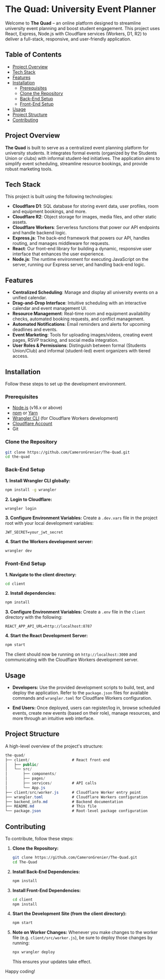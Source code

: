 # The Quad: University Event Planner

Welcome to **The Quad** – an online platform designed to streamline university event planning and boost student engagement. This project uses React, Express, Node.js with Cloudflare services (Workers, D1, R2) to deliver a full-stack, responsive, and user-friendly application.

## Table of Contents

- [Project Overview](#project-overview)
- [Tech Stack](#tech-stack)
- [Features](#features)
- [Installation](#installation)
  - [Prerequisites](#prerequisites)
  - [Clone the Repository](#clone-the-repository)
  - [Back-End Setup](#back-end-setup)
  - [Front-End Setup](#front-end-setup)
- [Usage](#usage)
- [Project Structure](#project-structure)
- [Contributing](#contributing)

## <a name="project-overview"></a>Project Overview

**The Quad** is built to serve as a centralized event planning platform for university students. It integrates formal events (organized by the Students Union or clubs) with informal student-led initiatives. The application aims to simplify event scheduling, streamline resource bookings, and provide robust marketing tools.

## <a name="tech-stack"></a>Tech Stack

This project is built using the following technologies:

- **Cloudflare D1**: SQL database for storing event data, user profiles, room and equipment bookings, and more.
- **Cloudflare R2**: Object storage for images, media files, and other static assets.
- **Cloudflare Workers**: Serverless functions that power our API endpoints and handle backend logic.
- **Express.js**: The back-end framework that powers our API, handles routing, and manages middleware for requests.
- **React**: Our front-end library for building a dynamic, responsive user interface that enhances the user experience.
- **Node.js**: The runtime environment for executing JavaScript on the server, running our Express server, and handling back-end logic.

## <a name="features"></a>Features

- **Centralized Scheduling**: Manage and display all university events on a unified calendar.
- **Drag-and-Drop Interface**: Intuitive scheduling with an interactive calendar and event management UI.
- **Resource Management**: Real-time room and equipment availability checks, automated booking requests, and conflict management.
- **Automated Notifications**: Email reminders and alerts for upcoming deadlines and events.
- **Event Marketing**: Tools for uploading images/videos, creating event pages, RSVP tracking, and social media integration.
- **User Roles & Permissions**: Distinguish between formal (Students Union/Club) and informal (student-led) event organizers with tiered access.

## Installation

Follow these steps to set up the development environment.

### <a name="prerequisites"></a>Prerequisites

- [Node.js](https://nodejs.org/en/) (v16.x or above)
- [npm](https://www.npmjs.com/) or [Yarn](https://yarnpkg.com/)
- [Wrangler CLI](https://developers.cloudflare.com/workers/wrangler/install-and-update/) (for Cloudflare Workers development)
- [Cloudflare Account](https://dash.cloudflare.com/sign-up)
- Git

### <a name="clone-the-repository"></a>Clone the Repository
```bash
git clone https://github.com/CameronGrenier/The-Quad.git
cd the-quad
```

### <a name="back-end-setup"></a>Back-End Setup
**1. Install Wrangler CLI globally:**
  ```bash
  npm install -g wrangler
  ```
**2. Login to Cloudflare:**
  ```bash
  wrangler login
  ```

**3. Configure Environment Variables:**
Create a `.dev.vars` file in the project root with your local development variables:
  ```env
  JWT_SECRET=your_jwt_secret
  ```

**4. Start the Workers development server:**
  ```bash
  wrangler dev
  ```

### <a name="front-end-setup"></a>Front-End Setup
**1. Navigate to the client directory:**
  ```bash
  cd client
  ```
**2. Install dependencies:**
  ```bash
  npm install
  ```
**3. Configure Environment Variables:**
Create a `.env` file in the `client` directory with the following:
  ```env
  REACT_APP_API_URL=http://localhost:8787
  ```
**4. Start the React Development Server:**
  ```bash
  npm start
  ```
The client should now be running on `http://localhost:3000` and communicating with the Cloudflare Workers development server.

## <a name="usage"></a>Usage
- **Developers:**
Use the provided development scripts to build, test, and deploy the application. Refer to the `package.json` files for available commands and `wrangler.toml` for Cloudflare Workers configuration.

- **End Users:**
Once deployed, users can register/log in, browse scheduled events, create new events (based on their role), manage resources, and more through an intuitive web interface.

## <a name="project-structure"></a>Project Structure
A high-level overview of the project's structure:
```csharp
the-quad/
├── client/                   # React front-end
│   ├── public/
│   └── src/
│       ├── components/
│       ├── pages/
│       ├── services/         # API calls
│       └── App.js
├── client/src/worker.js      # Cloudflare Worker entry point
├── wrangler.toml             # Cloudflare Workers configuration
├── backend_info.md           # Backend documentation
├── README.md                 # This file
└── package.json              # Root-level package configuration
```

## <a name="contributing"></a>Contributing
To contribute, follow these steps:
1. **Clone the Repository:**
   ```bash
   git clone https://github.com/CameronGrenier/The-Quad.git
   cd The-Quad
   ```
2. **Install Back-End Dependencies:**
   ```bash
   npm install
   ```
3. **Install Front-End Dependencies:**
   ```bash
   cd client
   npm install
   ```
4. **Start the Development Site (from the client directory):**
   ```bash
   npm start
   ```
5. **Note on Worker Changes:**
   Whenever you make changes to the worker file (e.g. `client/src/worker.js`), be sure to deploy those changes by running:
   ```bash
   npx wrangler deploy
   ```
   This ensures your updates take effect.

Happy coding!

